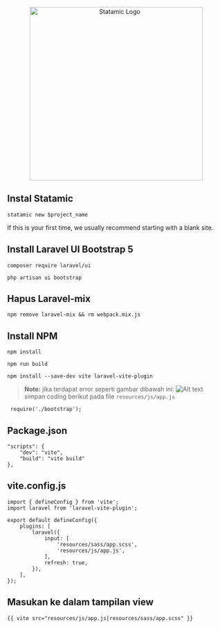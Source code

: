 <p align="center"><img src="https://statamic.com/assets/branding/Statamic-Logo+Wordmark-Rad.svg" width="400" alt="Statamic Logo" /></p>

## Instal Statamic

```
statamic new $project_name

```
If this is your first time, we usually recommend starting with a blank site.


## Install Laravel UI Bootstrap 5

```
composer require laravel/ui
```
```
php artisan ui bootstrap
```

## Hapus Laravel-mix
``` npm remove laravel-mix && rm webpack.mix.js ```

## Install NPM
```
npm install
```
```
npm run build
```
```
npm install --save-dev vite laravel-vite-plugin
```


> **Note:** jika terdapat error seperti gambar dibawah ini: 
 ![Alt text](Error.png)
> simpan coding berikut pada file `resources/js/app.js`
 ```
  require('./bootstrap'); 
```

## Package.json
```
"scripts": {
    "dev": "vite",
    "build": "vite build"
},
```


## vite.config.js
```
import { defineConfig } from 'vite';
import laravel from 'laravel-vite-plugin';

export default defineConfig({
    plugins: [
        laravel({
            input: [
                'resources/sass/app.scss',
                'resources/js/app.js',
            ],
            refresh: true,
        }),
    ],
});

```

## Masukan ke dalam tampilan view
```
{{ vite src="resources/js/app.js|resources/sass/app.scss" }}
```